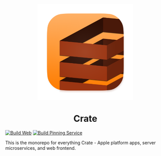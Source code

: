 <div align="center">
  <img src="https://github.com/Crate-Network/crate/blob/main/mac-icon.png?raw=true" alt="Crate Logo" width="300"/>
  <h1>Crate</h1>
</div>

[![Build Web](https://github.com/Crate-Network/crate/actions/workflows/docker-web.yml/badge.svg)](https://github.com/Crate-Network/crate/actions/workflows/docker-web.yml) [![Build Pinning Service](https://github.com/Crate-Network/crate/actions/workflows/docker-pinning.yml/badge.svg)](https://github.com/Crate-Network/crate/actions/workflows/docker-pinning.yml)

This is the monorepo for everything Crate - Apple platform apps, server microservices, and web frontend.
